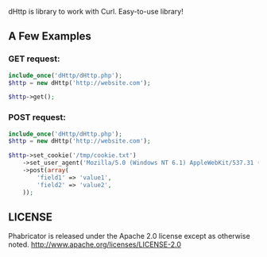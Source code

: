 dHttp is library to work with Curl.
Easy-to-use library!

## A Few Examples

### GET request:

```php
include_once('dHttp/dHttp.php');
$http = new dHttp('http://website.com');

$http->get();
```

### POST request:

```php
include_once('dHttp/dHttp.php');
$http = new dHttp('http://website.com');

$http->set_cookie('/tmp/cookie.txt')
	->set_user_agent('Mozilla/5.0 (Windows NT 6.1) AppleWebKit/537.31 (KHTML, like Gecko) Chrome/26.0.1410.64 Safari/537.31')
	->post(array(
		'field1' => 'value1',
		'field2' => 'value2',
	));
```

## LICENSE

Phabricator is released under the Apache 2.0 license except as otherwise noted.
http://www.apache.org/licenses/LICENSE-2.0